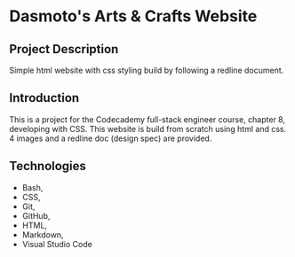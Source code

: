 # Dasmoto's Arts & Crafts Website

## Project Description
Simple html website with css styling build by following a redline document.

## Introduction
This is a project for the Codecademy full-stack engineer course, chapter 8, developing with CSS. This website is build from scratch using html and css. 4 images and a redline doc (design spec) are provided.

## Technologies
* Bash,
* CSS,
* Git,
* GitHub,
* HTML,
* Markdown,
* Visual Studio Code